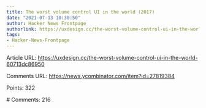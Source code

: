 ```yaml
---
title: The worst volume control UI in the world (2017)
date: "2021-07-13 10:30:50"
author: Hacker News Frontpage
authorlink: https://uxdesign.cc/the-worst-volume-control-ui-in-the-world-60713dc86950
tags:
- Hacker-News-Frontpage
---
```


<p>Article URL: <a href="https://uxdesign.cc/the-worst-volume-control-ui-in-the-world-60713dc86950">https://uxdesign.cc/the-worst-volume-control-ui-in-the-world-60713dc86950</a></p>
<p>Comments URL: <a href="https://news.ycombinator.com/item?id=27819384">https://news.ycombinator.com/item?id=27819384</a></p>
<p>Points: 322</p>
<p># Comments: 216</p>
